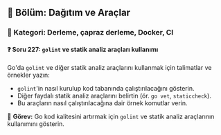 ## 📘 Bölüm: Dağıtım ve Araçlar  
### 🔹 Kategori: Derleme, çapraz derleme, Docker, CI  
#### ❓ Soru 227: `golint` ve statik analiz araçları kullanımı

Go'da `golint` ve diğer statik analiz araçlarını kullanmak için talimatlar ve örnekler yazın:

- `golint`'in nasıl kurulup kod tabanında çalıştırılacağını gösterin.
- Diğer faydalı statik analiz araçlarını belirtin (ör. `go vet`, `staticcheck`).
- Bu araçların nasıl çalıştırılacağına dair örnek komutlar verin.

🔧 **Görev:** Go kod kalitesini artırmak için `golint` ve statik analiz araçlarının kullanımını gösterin.
